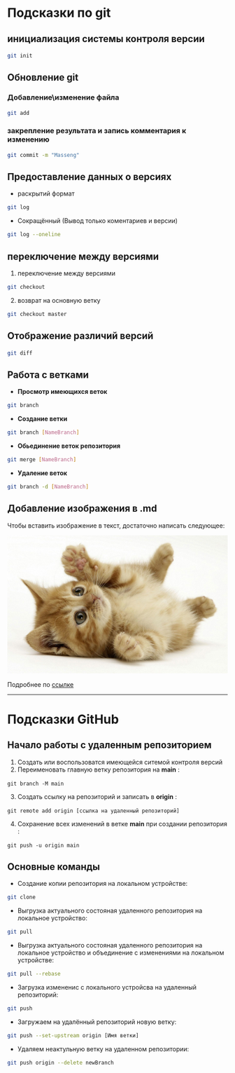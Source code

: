 # Подсказки по git

## инициализация системы контроля версии
``` sh
git init
```
## Обновление git
### Добавление\изменение файла
```sh
git add
```
### закрепление результата и запись комментария к изменению
```sh
git commit -m "Masseng"
```
## Предоставление данных о версиях
* раскрытий формат
```sh
git log
```
* Сокращённый (Вывод только коментариев и версии)
```sh
git log --oneline
```
## переключение между версиями
1. переключение между версиями 
```sh
git checkout
```
2. возврат на основную ветку
```sh
git checkout master
```
## Отображение различий версий
```sh
git diff
```
## Работа с ветками
- **Просмотр имеющихся веток**
```sh
git branch
```
- **Создание ветки**
```sh
git branch [NameBranch]
```
- **Обьединение веток репозитория**
```sh
git merge [NameBranch]
```
- **Удаление веток**
```sh
git branch -d [NameBranch]
```

## Добавление изображения в .md
Чтобы вставить изображение в текст, достаточно написать следующее:

![Привет, это котик](cat.jpg)

Подробнее по [ссылке]("https://gb.ru" "GeekBrains")

---

# Подсказки GitHub

## Начало работы с удаленным репозиторием

1. Создать или воспользоватся имеющейся ситемой контроля версий
2. Переименовать главную ветку репозитория на **main** : 

```git branch -M main```

3. Создать ссылку на репозиторий и записать в **origin** : 

```git remote add origin [ссылка на удаленный репозиторий]```

4. Сохранение всех изменений в ветке **main** при создании репозитория : 

```git push -u origin main```

## Основные команды

* Создание копии репозитория на локальном устройстве:
```sh 
git clone
```
* Выгрузка актуального состояная удаленного репозитория на локальное устройство:
```sh 
git pull
```
* Выгрузка актуального состояная удаленного репозитория на локальное устройство и объединение с изменениями на локальном устройстве:
```sh 
git pull --rebase
```
* Загрузка измененис с локального устройсва на удаленный репозиторий:
```sh 
git push
```
* Загружаем на удалённый репозиторий новую ветку:
```sh 
git push --set-upstream origin [Имя ветки]
```
* Удаляем неактульную ветку на удаленном репозитории:
```sh 
git push origin --delete newBranch
```